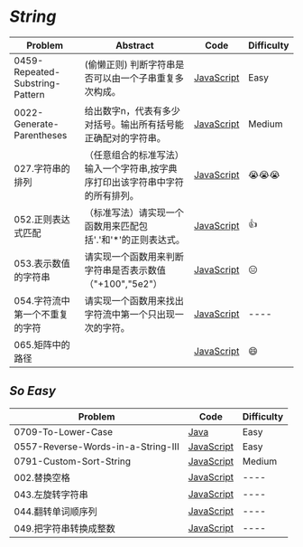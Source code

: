 # *String*

|Problem|Abstract|Code|Difficulty|
| --- | --- | --- | --- |
|0459-Repeated-Substring-Pattern| (偷懒正则) 判断字符串是否可以由一个子串重复多次构成。|[JavaScript](../LeetCode/JavaScript/src/0459-Repeated-Substring-Pattern.js)|Easy|
|0022-Generate-Parentheses|给出数字n，代表有多少对括号。输出所有括号能正确配对的字符串。|[JavaScript](../LeetCode/JavaScript/src/0022-Generate-Parentheses.js)|Medium|
|027.字符串的排列|（任意组合的标准写法）输入一个字符串,按字典序打印出该字符串中字符的所有排列。|[JavaScript](../剑指Offer/JavaScript/src/027.字符串的排列.js)| :sob::sob::sob: |
|052.正则表达式匹配|（标准写法）请实现一个函数用来匹配包括'.'和'*'的正则表达式。|[JavaScript](../剑指Offer/JavaScript/src/052.正则表达式匹配.js)| :thumbsup: |
|053.表示数值的字符串|请实现一个函数用来判断字符串是否表示数值（"+100","5e2"）|[JavaScript](../剑指Offer/JavaScript/src/053.表示数值的字符串.js)|:expressionless: |
|054.字符流中第一个不重复的字符|请实现一个函数用来找出字符流中第一个只出现一次的字符。|[JavaScript](../剑指Offer/JavaScript/src/054.字符流中第一个不重复的字符.js)| ---- |
|065.矩阵中的路径||[JavaScript](../剑指Offer/JavaScript/src/065.矩阵中的路径.js)| :smile: |


## *So Easy*
|Problem|Code|Difficulty|
| --- | --- | --- |
|0709-To-Lower-Case|[Java](../LeetCode/Java/0709-To-Lower-Case/src)|Easy|
|0557-Reverse-Words-in-a-String-III|[JavaScript](../LeetCode/JavaScript/src/0557-Reverse-Words-in-a-String-III.js)|Easy|
|0791-Custom-Sort-String|[JavaScript](../LeetCode/JavaScript/src/0791-Custom-Sort-String.js)|Medium|
|002.替换空格|[JavaScript](../剑指Offer/JavaScript/src/002.替换空格.js)|----|
|043.左旋转字符串|[JavaScript](../剑指Offer/JavaScript/src/043.左旋转字符串.js)|----|
|044.翻转单词顺序列|[JavaScript](../剑指Offer/JavaScript/src/044.翻转单词顺序列.js)|----|
|049.把字符串转换成整数|[JavaScript](../剑指Offer/JavaScript/src/049.把字符串转换成整数.js)|----|
